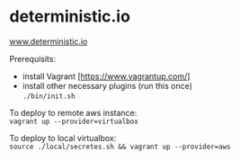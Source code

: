 # deterministic.io
www.deterministic.io

Prerequisits:
* install Vagrant [https://www.vagrantup.com/]
* install other necessary plugins (run this once) <br/>
```./bin/init.sh```

To deploy to remote aws instance:<br/>
```vagrant up --provider=virtualbox```

To deploy to local virtualbox:<br/>
```source ./local/secretes.sh && vagrant up --provider=aws```
